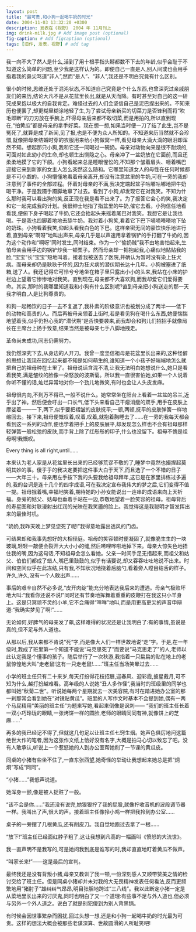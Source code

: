 ```yaml
---
layout: post
title: "最可贵,和小狗一起喝牛奶的时光"
date: 2004-11-03 13:32:20 +0300
description: 发表在《视野》 2004 年 11月刊上
img: drink-milk.jpg # Add image post (optional)
fig-caption: # Add figcaption (optional)
tags: [旧作, 发表，视野] # add tag
---
```

<!--`_posts` directory 打框--> 


  我一向不大了然人是什么,活到了用十根手指头掰都数不下去的年龄,似乎会耻于不知道这么简单的问题,至少我是这样认为的。即便自己一直是人,别人间或也会用手指着我的鼻尖骂道“非人”,然而“是人”、“非人”,我还是不明白究竟有什么区别。 
  
  很小的时候,思维还处于混沌状态,不知道自己究竟是个什么东西,也曾深究过亲戚朋友们的来历,结论大凡不是从花盆里长出,就是从天而降。有时甚至对自己的这一研究成果抱以极大的自我肯定。难怪过去的人们会坚信自己是泥巴捏出来的。不知来历也便罢了,却更糊里糊涂地轻了生,为了尝试母亲新买的切菜刀是否锋利而将“吹毛即断”的刀刃放在手腕上,吓得母亲后来都不敢切菜,而是用拍的,所以直到现在,“拍黄瓜”都是母亲的拿手好菜。现在想一想,如果当时便一刀了结了此生,岂不是冤死了,就算是成了新闻,见了报,也是不便为众人所知的。不知道来历当然就不会珍惜,就像把母亲结婚时穿的衣服用来给小狗做窝一样,看见母亲大滴大滴的眼泪却浑然不知。想起那只小狗,我和它还一同喝过一碗奶。母亲对动物向来是很不耐烦的,可面对如此幼小的生命,却也顿生出恻隐之心。母亲冲了一盆奶放在它面前,而且还柔柔地摸了它的下颌。小狗看起来总是睡眼惺忪的,不知那个皱着眉头、咂着嘴巴迎接它来到新家的女主人怎么突然这么随和。它哪里知道女人的母性在任何时候都是不可小觑的。小狗懵懂地看着母亲离开,却没有注意盆里的牛奶,可在一旁的我却注意到了事件的全部过程。怀着对母亲的不满,我决定端起盆子咕嘟咕嘟地把牛奶喝干净。于是我蹑手蹑脚地窜了过去。看到了小狗,却发现它在对我笑。不知为什么那时我可以看出狗的笑,反正现在我是看不出来了。为了报答它会心的笑,我决定和它一起完成我的计划。我很绅士地指了指盆里的牛奶,催它去看。小狗信任地看看我,便俯下身子喝起了牛奶,它还会抬起头来摇着尾巴对我笑。我想它是让我也喝。于是我也四脚着地地去舔牛奶。我对着小狗笑,看着它下巴下嘀嘀嗒嗒地下坠的奶珠。小狗看着我笑,仰起头看我白色的下巴。这样亲密无间的豪饮快乐地进行着,直到母亲“啊呀”地叫出声来,母亲几乎是以声速用拿着锅铲的手打翻了牛奶的,因为这个动作和“啊呀”同时发生,同时结束。作为一个“偷奶贼”我不由地害怕起来,生怕母亲会用手边的锅铲炒我一顿栗子。然而母亲却一把抱起我,心痛似地贴贴我的脸,“宝宝”长“宝宝”短地叫着。接着我被送去了医院,并确认为暂时没有染上狂犬病。而母亲却仍是耿耿于怀的,因为狂犬病的潜伏期长达十几年。小狗被塞进了纸箱,送了人。我还记得它可怜兮兮地坐在箱子里只露出小小的头来,我站在小床的护栏边上望着它惨惨地对我笑。直到现在,母亲都不大喜欢狗,而我却爱它们爱得要命。其实,那时的我哪里知道我和小狗有什么区别呢?直到母亲把小狗送走的那一天我才明白,人是比狗尊贵的。 
  
  和狗一起畅饮的日子一去不复返了,我朴素的阶级意识也被划分成了两半——低下的动物和高贵的人。而后再被母亲领着上街时,若是看见狗在喝什么东西,她便惴惴地望着我,似乎仍担心我的“潜伏期”是否快要袭来,而我却会和狗儿们招招手就像局长在主席台上扬手致意,结果当然是被母亲七手八脚地拽走。 
  
  革命尚未成功,同志仍需努力。 
  
  我仍然深究下去,从身边的人开刀。我曾一度坚信祖母是花盆里长出来的,这种怪僻的思想让我现在回忆起来都不知是如何萌生的,谁知道一个小孩子好端端地怎么就把自己的祖母种在土里了。祖母说话含混不清,让我无法明白她想说什么,她只是看着我笑,满是皱纹的脸像一朵怒放的波斯菊。所以我一直很害怕她,如果一个人说着你听不懂的话,灿烂异常地对你一个劲儿地微笑,有时也会让人头皮发麻。 
  
  祖母很内向,不到万不得已,一般不说什么。她常常坐在阳台上看着一盆盆的吊兰,近乎出了神。然后便会吁出一口长气,低下头来看自己干瘪消瘦的双手,用手在皮肤上摩娑着——一下,两下,似乎要把褶皱的皮肤抚平;一顿,两顿,抚平的皮肤弹簧一样地缩回去。接下来,祖母便慨叹着,叹着,叹着,就抱着胸睡去了……在一旁的我每天都会看到这一系列的动作,便也学着把手上的皮肤展平,却发现怎么样也不会有祖母那样轻弹簧一般松弛的皮肤,而手背上除了红彤彤的印子,什么也没留下。祖母不愧是祖母啊!我慨叹。 
  
  Every thing is all right,until…… 
  
  本来认为老人家是从花盆里长出来的已经够荒谬不敬的了,睡梦中竟然也撮捏起莫明其妙的事。傻乎乎的我决定要把这件事大白于天下,而且选了一个不错的日子——大年三十。母亲用左手按下我的头要我给祖母拜年,这已是在家里排练过多遍的,我的台词是连十几个的四字成语,可在我决定宣布我伟大的梦之后,它们变得不值一提。祖母抿着嘴,幸福地笑着,期待她的小孙女能说出一连串的成语来向上天祈福。身旁的姑父、姑母也垂着手站在一边,恭敬地望着一脸笑容的祖母。祖母背后的寿星图和对联漫射出红润的光映在我笑靥的脸上。我觉得这是我聪明才智发挥出来的最佳时机。 
  
  “奶奶,我昨天晚上梦见您死了呢!”我得意地露出透风的门齿。 
  
  可结果却和我事先想好的大相径庭。祖母的笑容顿时便凝固了,就像脆生生的一块玻璃,轻轻一敲便会裂开大大小小的缝,然后唏哩哗啦地掉下来。母亲大惊失色地捂住我的嘴,因为这句话,不知祖母会怎么看她。父亲一时间手足无措起来,而祖父和姑父、伯伯们都成了蜡人,嘴巴里鼓鼓的,似乎有话要说,却又吞吞吐吐地说不出来。时间和空间似乎在此冻结,只有我,不知状况地挠着后脑勺,看着旁人瞠目结舌的样子。许久,许久,没有一个人敢出声…… 
  
  事后的艰辛自然不必多说,“皮开肉绽”能充分地表达我后来的遭遇。母亲气极败坏地大叫:“我看你还说不说!”同时还有节奏地挥舞着重重的皮鞭打在我这只小羊身上。这是只冥顽不灵的小羊,它不会痛得“咩咩”地叫,而是用更高更尖的声音申辩道:“我确实梦见了啊!”…… 
  
  无论如何,好脾气的母亲发了飙,这样难得的状况还是让我明白了:有的事情,虽说是真的,但不足与外人道也。 
  
  从那以后,我从来都不肯说“死”字,而是像大人们一样世故地说“走”字。于是,在一年级时,我成了班里第一个知道不能说“马克思死了”而要说“马克思走了”的人,老师以此认定我是个懂事的孩子。随后举行了一次秋游,我指着一只扁扁的贴在地上的老鼠惊惶地大叫“走老鼠!这有一只走老鼠!……”班主任当场笑晕过去…… 
  
  小学的班主任只有二十来岁,每天打扮得花枝招展,迎春风、迎彩霞,披星戴月,可不知为什么,越打扮越难看。高年级的人说她“丑人多作怪”,我当时的班级里的同学也都叫她“秋菊二世”。听说她每两个星期就去一次美容院,有时在踏进她办公室的那一刹那常会看到她在“对镜贴黄瓜”。班里的人写作文时基本不会提到她,偶有一两个马屁精用“美丽的班主任”为题来写她,看起来倒像是讽刺—— “我们的班主任长着一双小巧玲珑的眼睛,一张烤饼一样的圆脸,老师的眼睛同同有神,就像饼上的芝麻……” 
  
  再多的我已经记不得了,但就这几句足以让班主任七窍生烟。她声色俱厉地问这篇绝世大作的笔者,因为这张作文纸上恰好没有名字,大概是拍马心切以致忘了吧。没有人敢承认,听说上一个惹怒她的人到办公室帮她削了一节课的黄瓜皮。 
  
  同桌的小猪有些坐不住了,一直东张西望,她奇怪的举动让我想起来她总是把“炯炯”写成“同同”。 
  
  “小猪……”我低声说道。 
  
  她浑身一颤,像是被人捉赃了一般。 
  
  “该不会是你……”我还没有说完,她狠狠拧了我的屁股,就像拧收音机的波段调节器一样。我叫出了声,很大的声。接着班主任像拎小鸡一样把我拎到办公室…… 
  
  桌子的一旁摆了几根黄瓜,还有削皮刀。我自觉地跑过去拿了一根…… 
  
  “放下!”班主任已经面红脖子粗了,这让我想到凡高的一幅画叫《愤怒的大流世》。 
  
  我一直声明不是我写的,可是她问我到底是谁写的时,我却直直地盯着黄瓜不做声。 
  
  “叫家长来!”——这是最后的宣判。 
  
  最终我还是没有背叛小猪,母亲又教训了我一顿,一份深刻感人又顺带赞美之情的检讨交给了班主任。但是同桌小猪却并未对我的大无畏精神发表任何看法,反而更频繁地用“猪肘子”雄纠纠气昂昂,明目张胆地跨过“三八线”。我以此断定小猪一定是从菜地里长出来的讨厌鬼,同时也明白了又一个道理:有些事不足与外人道也,但必须与另外一个外人道之。说白了就是别犯傻到为别人背黑锅。 
  
  有时候会因世事繁杂而困扰,回过头想一想,还是和小狗一起喝牛奶的时光最为可贵。这样的想法大概会被那些老谋深算、世故圆滑的人所耻笑吧! 




<!--{% highlight ruby %} 高亮程序区域
def print_hi(name)
  puts "Hi, #{name}"
end
print_hi('Tom')
#=> prints 'Hi, Tom' to STDOUT.
{% endhighlight %}

Check out the [Jekyll docs][jekyll-docs] for more info on how to get the most out of Jekyll. File all bugs/feature requests at [Jekyll’s GitHub repo][jekyll-gh]. If you have questions, you can ask them on [Jekyll Talk][jekyll-talk].

[jekyll-docs]: https://jekyllrb.com/docs/home 引用链接
[jekyll-gh]:   https://github.com/jekyll/jekyll
[jekyll-talk]: https://talk.jekyllrb.com/
-->